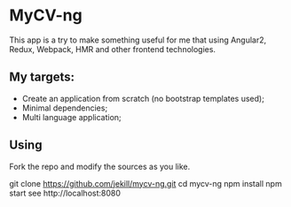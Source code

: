 # MyCV-ng

This app is a try to make something useful for me that using Angular2, Redux, Webpack, HMR and other frontend technologies.

## My targets:

- Create an application from scratch (no bootstrap templates used);
- Minimal dependencies;
- Multi language application; 

## Using

Fork the repo and modify the sources as you like.
  
git clone https://github.com/jekill/mycv-ng.git
cd mycv-ng
npm install
npm start
see http://localhost:8080


